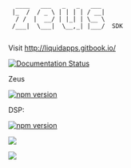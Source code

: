 ```            
  ____   ___   _   _   ___ 
 |_  /  / _ \ | | | | / __|
  / /  |  __/ | |_| | \__ \
 /___|  \___|  \__,_| |___/  SDK
            
```

Visit http://liquidapps.gitbook.io/

[![Documentation Status](https://readthedocs.org/projects/liquidapps/badge/?version=stable)](http://liquidapps.gitbook.io/)

Zeus

[![npm version](https://badge.fury.io/js/%40liquidapps%2Fzeus-cmd.svg)](https://badge.fury.io/js/%40liquidapps%2Fzeus-cmd)

DSP: 

[![npm version](https://badge.fury.io/js/%40liquidapps%2Fdsp.svg)](https://badge.fury.io/js/%40liquidapps%2Fdsp)

[![](https://images.microbadger.com/badges/version/liquidapps/zeus-dsp-bootstrap.svg)](https://hub.docker.com/r/liquidapps)

[![](https://images.microbadger.com/badges/image/liquidapps/eosio-dsp:v1.3-latest.svg)](https://hub.docker.com/r/liquidapps/eosio-dsp)